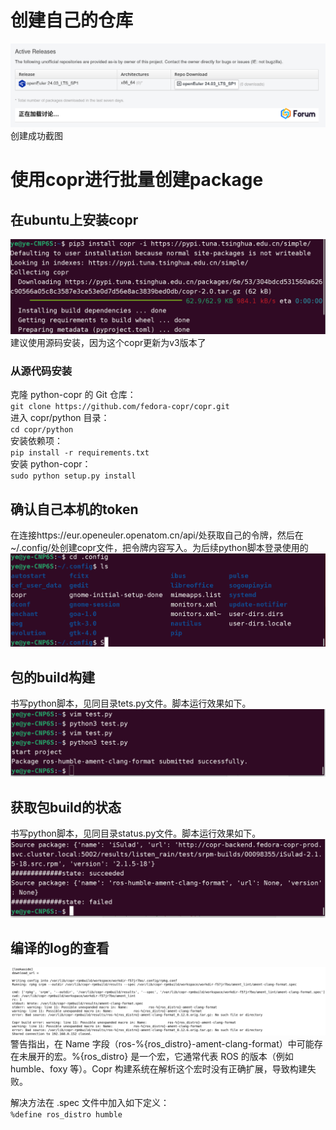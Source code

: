 # 创建自己的仓库
![创建成功截图](./截图%202025-01-25%2011-57-03.png)  
    创建成功截图

# 使用copr进行批量创建package

## 在ubuntu上安装copr  
![安装成功截图](./截图%202025-01-25%2012-06-01.png)  
建议使用源码安装，因为这个copr更新为v3版本了  

### 从源代码安装 
克隆 python-copr 的 Git 仓库：  
    `git clone https://github.com/fedora-copr/copr.git`  
进入 copr/python 目录：  
    `cd copr/python`  
安装依赖项：  
    `pip install -r requirements.txt`  
安装 python-copr：  
    `sudo python setup.py install`
    
## 确认自己本机的token    
在连接https://eur.openeuler.openatom.cn/api/处获取自己的令牌，然后在~/.config/处创建copr文件，把令牌内容写入。为后续python脚本登录使用的  
![令牌文件结构截图](./截图%202025-01-25%2013-57-18.png)

## 包的build构建
书写python脚本，见同目录tets.py文件。脚本运行效果如下。  
![脚本运行截图](./截图%202025-01-25%2013-03-32.png)

## 获取包build的状态
书写python脚本，见同目录status.py文件。脚本运行效果如下。  
![脚本运行截图](./截图%202025-01-25%2013-31-09.png)

## 编译的log的查看
![脚本运行截图](./截图%202025-01-25%2014-02-37.png)  
警告指出，在 Name 字段（ros-%{ros_distro}-ament-clang-format）中可能存在未展开的宏。%{ros_distro} 是一个宏，它通常代表 ROS 的版本（例如 humble、foxy 等）。Copr 构建系统在解析这个宏时没有正确扩展，导致构建失败。  

解决方法在 .spec 文件中加入如下定义：  
`%define ros_distro humble`

